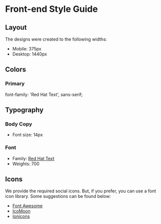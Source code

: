# Front-end Style Guide

## Layout

The designs were created to the following widths:

- Mobile: 375px
- Desktop: 1440px

## Colors

### Primary
font-family: 'Red Hat Text', sans-serif;
## Typography

### Body Copy

- Font size: 14px

### Font

- Family: [Red Hat Text](https://fonts.google.com/specimen/Red+Hat+Text)
- Weights: 700

## Icons

We provide the required social icons. But, if you prefer, you can use a font icon library. Some suggestions can be found below:

- [Font Awesome](https://fontawesome.com)
- [IcoMoon](https://icomoon.io)
- [Ionicons](https://ionicons.com)
